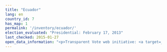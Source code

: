 ```yaml
---
title: "Ecuador"
lang: en
country_id: 7
has_map: 1
permalink: '/inventory/ecuador/'
election_evaluated: "Presidential: February 17, 2013"
last_checked: 2015-01-27
open_data_information: "<p>Transparent Vote web initiative: <a target=_blank href=http://vototransparente.ec/>http://vototransparente.ec/</a> (focus on 2014 sectional elections)</p>"
---
```

